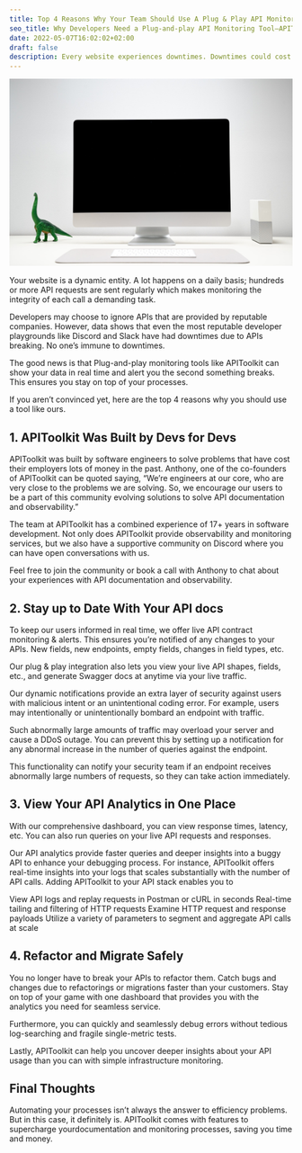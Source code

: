 ```yaml
---
title: Top 4 Reasons Why Your Team Should Use A Plug & Play API Monitoring Tool — APIToolkit.io
seo_title: Why Developers Need a Plug-and-play API Monitoring Tool—APIToolkit
date: 2022-05-07T16:02:02+02:00
draft: false 
description: Every website experiences downtimes. Downtimes could cost thousands of dollars in losses. APIToolkit ensures you’re notified the moment an API breaks
---
```


![a stock computer image](image1.jpg)

Your website is a dynamic entity. A lot happens on a daily basis; hundreds or more API requests are sent regularly which makes monitoring the integrity of each call a demanding task.

Developers may choose to ignore APIs that are provided by reputable companies. However, data shows that even the most reputable developer playgrounds like Discord and Slack have had downtimes due to APIs breaking. No one’s immune to downtimes.

The good news is that Plug-and-play monitoring tools like APIToolkit can show your data in real time and alert you the second something breaks. This ensures you stay on top of your processes.

If you aren’t convinced yet, here are the top 4 reasons why you should use a tool like ours.

## 1. APIToolkit Was Built by Devs for Devs
APIToolkit was built by software engineers to solve problems that have cost their employers lots of money in the past. Anthony, one of the co-founders of APIToolkit can be quoted saying, “We’re engineers at our core, who are very close to the problems we are solving. So, we encourage our users to be a part of this community evolving solutions to solve API documentation and observability.”

The team at APIToolkit has a combined experience of 17+ years in software development. Not only does APIToolkit provide observability and monitoring services, but we also have a supportive community on Discord where you can have open conversations with us. 

Feel free to join the community or book a call with Anthony to chat about your experiences with API documentation and observability.

## 2. Stay up to Date With Your API docs
To keep our users informed in real time, we offer live API contract monitoring & alerts. This ensures you’re notified of any changes to your APIs. New fields, new endpoints, empty fields, changes in field types, etc.

Our plug & play integration also lets you view your live API shapes, fields, etc., and generate Swagger docs at anytime via your live traffic.

Our dynamic notifications provide an extra layer of security against users with malicious intent or an unintentional coding error. For example, users may intentionally or unintentionally bombard an endpoint with traffic. 

Such abnormally large amounts of traffic may overload your server and cause a DDoS outage. You can prevent this by setting up a notification for any abnormal increase in the number of queries against the endpoint. 

This functionality can notify your security team if an endpoint receives abnormally large numbers of requests, so they can take action immediately.

## 3. View Your API Analytics in One Place
With our comprehensive dashboard, you can view response times, latency, etc. You can also run queries on your live API requests and responses.

Our API analytics provide faster queries and deeper insights into a buggy API to enhance your debugging process. For instance, APIToolkit offers real-time insights into your logs that scales substantially with the number of API calls. Adding APIToolkit to your API stack enables you to

View API logs and replay requests in Postman or cURL in seconds
Real-time tailing and filtering of HTTP requests
Examine HTTP request and response payloads
Utilize a variety of parameters to segment and aggregate API calls at scale

## 4. Refactor and Migrate Safely
You no longer have to break your APIs to refactor them. Catch bugs and changes due to refactorings or migrations faster than your customers. Stay on top of your game with one dashboard that provides you with the analytics you need for seamless service.

Furthermore, you can quickly and seamlessly debug errors without tedious log-searching and fragile single-metric tests.

Lastly, APIToolkit can help you uncover deeper insights about your API usage than you can with simple infrastructure monitoring.

## Final Thoughts
Automating your processes isn’t always the answer to efficiency problems. But in this case, it definitely is. APIToolkit comes with features to supercharge yourdocumentation and monitoring processes, saving you time and money.
